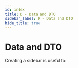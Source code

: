 ```yaml
---
id: index
title: D - Data and DTO
sidebar_label: D - Data and DTO
hide_title: true
---
```


# Data and DTO

Creating a sidebar is useful to:
